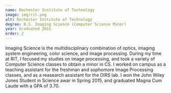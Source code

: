 ```yaml
---
name: Rochester Institute of Technology
image: img/rit.png
alt: Rochester Institute of Technology
degree: B.S. Imaging Science (Computer Science Minor)
year: Graduated 2015
order: 2
---
```


Imaging Science is the multidisciplinary combination of optics, imaging system engineering, color science, and image processing.
During my time at RIT, I focused my studies on image processing, and took a variety of Computer Science classes to obtain a minor in CS.
I worked on campus as a teaching assistant for the freshman and sophomore Image Processing classes, and as a reasearch assistant for the DIRS lab.
I won the John Wiley Jones Student in Science awar in Spring 2015, and graduated Magna Cum Laude with a GPA of 3.70.
